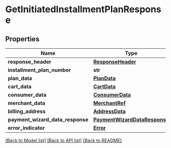 # GetInitiatedInstallmentPlanResponse

## Properties
Name | Type | Description | Notes
------------ | ------------- | ------------- | -------------
**response_header** | [**ResponseHeader**](ResponseHeader.md) |  | [optional] 
**installment_plan_number** | **str** |  | [optional] 
**plan_data** | [**PlanData**](PlanData.md) |  | [optional] 
**cart_data** | [**CartData**](CartData.md) |  | [optional] 
**consumer_data** | [**ConsumerData**](ConsumerData.md) |  | [optional] 
**merchant_data** | [**MerchantRef**](MerchantRef.md) |  | [optional] 
**billing_address** | [**AddressData**](AddressData.md) |  | [optional] 
**payment_wizard_data_response** | [**PaymentWizardDataResponse**](PaymentWizardDataResponse.md) |  | [optional] 
**error_indicator** | [**Error**](Error.md) |  | [optional] 

[[Back to Model list]](../README.md#documentation-for-models) [[Back to API list]](../README.md#documentation-for-api-endpoints) [[Back to README]](../README.md)


